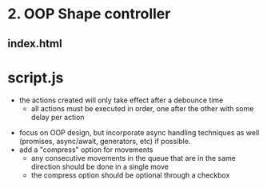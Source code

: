 # 2. OOP Shape controller

## index.html

<!-- - create a web UI with buttons (UP, DOWN, LEFT, RIGHT)  -->
<!-- - UI must contain a canvas of 500x500 pixels  -->
<!-- - must be able to select between at least two shapes (Square, circle, triangle, etc) -->
<!-- - must be able to select between at least two coordinate display methods -->
<!-- - the UI must display the coordinate position somewhere and be updated as the changes occur  -->

# script.js

<!-- - when the buttons are pressed, actions will be queued that will move the shape in the specified direction -->
- the actions created will only take effect after a debounce time
  - all actions must be executed in order, one after the other with some delay per action
<!-- - create classes to represent the necessary entities to:
  - shapes
    - position
    - actions
    - time control
    - anything else that comes up -->
  - focus on OOP design, but incorporate async handling techniques as well (promises, async/await, generators, etc) if possible.
  - add a "compress" option for movements
    - any consecutive movements in the queue that are in the same direction should be done in a single move
    - the compress option should be optional through a checkbox
